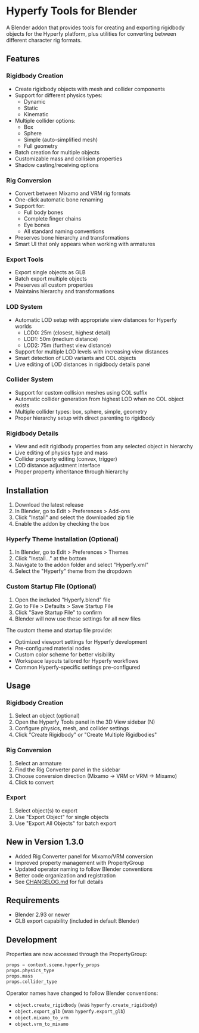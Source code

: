 # Hyperfy Tools for Blender

A Blender addon that provides tools for creating and exporting rigidbody objects for the Hyperfy platform, plus utilities for converting between different character rig formats.

## Features

### Rigidbody Creation
- Create rigidbody objects with mesh and collider components
- Support for different physics types:
  - Dynamic
  - Static
  - Kinematic
- Multiple collider options:
  - Box
  - Sphere
  - Simple (auto-simplified mesh)
  - Full geometry
- Batch creation for multiple objects
- Customizable mass and collision properties
- Shadow casting/receiving options

### Rig Conversion
- Convert between Mixamo and VRM rig formats
- One-click automatic bone renaming
- Support for:
  - Full body bones
  - Complete finger chains
  - Eye bones
  - All standard naming conventions
- Preserves bone hierarchy and transformations
- Smart UI that only appears when working with armatures

### Export Tools
- Export single objects as GLB
- Batch export multiple objects
- Preserves all custom properties
- Maintains hierarchy and transformations

### LOD System
- Automatic LOD setup with appropriate view distances for Hyperfy worlds
  - LOD0: 25m (closest, highest detail)
  - LOD1: 50m (medium distance)
  - LOD2: 75m (furthest view distance)
- Support for multiple LOD levels with increasing view distances
- Smart detection of LOD variants and COL objects
- Live editing of LOD distances in rigidbody details panel

### Collider System
- Support for custom collision meshes using COL suffix
- Automatic collider generation from highest LOD when no COL object exists
- Multiple collider types: box, sphere, simple, geometry
- Proper hierarchy setup with direct parenting to rigidbody

### Rigidbody Details
- View and edit rigidbody properties from any selected object in hierarchy
- Live editing of physics type and mass
- Collider property editing (convex, trigger)
- LOD distance adjustment interface
- Proper property inheritance through hierarchy

## Installation

1. Download the latest release
2. In Blender, go to Edit > Preferences > Add-ons
3. Click "Install" and select the downloaded zip file
4. Enable the addon by checking the box

### Hyperfy Theme Installation (Optional)
1. In Blender, go to Edit > Preferences > Themes
2. Click "Install..." at the bottom
3. Navigate to the addon folder and select "Hyperfy.xml"
4. Select the "Hyperfy" theme from the dropdown

### Custom Startup File (Optional)
1. Open the included "Hyperfy.blend" file
2. Go to File > Defaults > Save Startup File
3. Click "Save Startup File" to confirm
4. Blender will now use these settings for all new files

The custom theme and startup file provide:
- Optimized viewport settings for Hyperfy development
- Pre-configured material nodes
- Custom color scheme for better visibility
- Workspace layouts tailored for Hyperfy workflows
- Common Hyperfy-specific settings pre-configured

## Usage

### Rigidbody Creation
1. Select an object (optional)
2. Open the Hyperfy Tools panel in the 3D View sidebar (N)
3. Configure physics, mesh, and collider settings
4. Click "Create Rigidbody" or "Create Multiple Rigidbodies"

### Rig Conversion
1. Select an armature
2. Find the Rig Converter panel in the sidebar
3. Choose conversion direction (Mixamo → VRM or VRM → Mixamo)
4. Click to convert

### Export
1. Select object(s) to export
2. Use "Export Object" for single objects
3. Use "Export All Objects" for batch export

## New in Version 1.3.0

- Added Rig Converter panel for Mixamo/VRM conversion
- Improved property management with PropertyGroup
- Updated operator naming to follow Blender conventions
- Better code organization and registration
- See [CHANGELOG.md](CHANGELOG.md) for full details

## Requirements

- Blender 2.93 or newer
- GLB export capability (included in default Blender)

## Development

Properties are now accessed through the PropertyGroup:
```python
props = context.scene.hyperfy_props
props.physics_type
props.mass
props.collider_type
```

Operator names have changed to follow Blender conventions:
- `object.create_rigidbody` (was `hyperfy.create_rigidbody`)
- `object.export_glb` (was `hyperfy.export_glb`)
- `object.mixamo_to_vrm`
- `object.vrm_to_mixamo`

